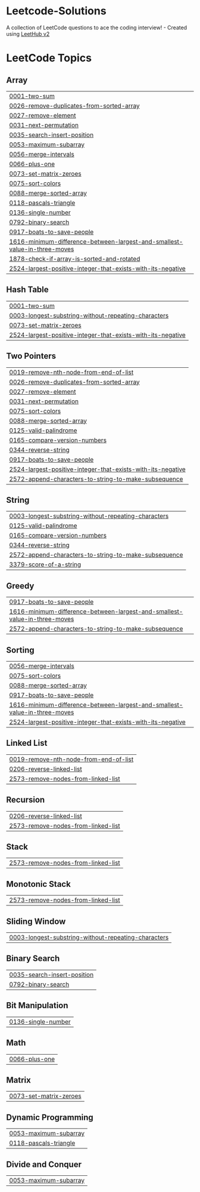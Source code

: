 # Leetcode-Solutions
A collection of LeetCode questions to ace the coding interview! - Created using [LeetHub v2](https://github.com/arunbhardwaj/LeetHub-2.0)

<!---LeetCode Topics Start-->
# LeetCode Topics
## Array
|  |
| ------- |
| [0001-two-sum](https://github.com/sans-kruti-18/Leetcode-Solutions/tree/master/0001-two-sum) |
| [0026-remove-duplicates-from-sorted-array](https://github.com/sans-kruti-18/Leetcode-Solutions/tree/master/0026-remove-duplicates-from-sorted-array) |
| [0027-remove-element](https://github.com/sans-kruti-18/Leetcode-Solutions/tree/master/0027-remove-element) |
| [0031-next-permutation](https://github.com/sans-kruti-18/Leetcode-Solutions/tree/master/0031-next-permutation) |
| [0035-search-insert-position](https://github.com/sans-kruti-18/Leetcode-Solutions/tree/master/0035-search-insert-position) |
| [0053-maximum-subarray](https://github.com/sans-kruti-18/Leetcode-Solutions/tree/master/0053-maximum-subarray) |
| [0056-merge-intervals](https://github.com/sans-kruti-18/Leetcode-Solutions/tree/master/0056-merge-intervals) |
| [0066-plus-one](https://github.com/sans-kruti-18/Leetcode-Solutions/tree/master/0066-plus-one) |
| [0073-set-matrix-zeroes](https://github.com/sans-kruti-18/Leetcode-Solutions/tree/master/0073-set-matrix-zeroes) |
| [0075-sort-colors](https://github.com/sans-kruti-18/Leetcode-Solutions/tree/master/0075-sort-colors) |
| [0088-merge-sorted-array](https://github.com/sans-kruti-18/Leetcode-Solutions/tree/master/0088-merge-sorted-array) |
| [0118-pascals-triangle](https://github.com/sans-kruti-18/Leetcode-Solutions/tree/master/0118-pascals-triangle) |
| [0136-single-number](https://github.com/sans-kruti-18/Leetcode-Solutions/tree/master/0136-single-number) |
| [0792-binary-search](https://github.com/sans-kruti-18/Leetcode-Solutions/tree/master/0792-binary-search) |
| [0917-boats-to-save-people](https://github.com/sans-kruti-18/Leetcode-Solutions/tree/master/0917-boats-to-save-people) |
| [1616-minimum-difference-between-largest-and-smallest-value-in-three-moves](https://github.com/sans-kruti-18/Leetcode-Solutions/tree/master/1616-minimum-difference-between-largest-and-smallest-value-in-three-moves) |
| [1878-check-if-array-is-sorted-and-rotated](https://github.com/sans-kruti-18/Leetcode-Solutions/tree/master/1878-check-if-array-is-sorted-and-rotated) |
| [2524-largest-positive-integer-that-exists-with-its-negative](https://github.com/sans-kruti-18/Leetcode-Solutions/tree/master/2524-largest-positive-integer-that-exists-with-its-negative) |
## Hash Table
|  |
| ------- |
| [0001-two-sum](https://github.com/sans-kruti-18/Leetcode-Solutions/tree/master/0001-two-sum) |
| [0003-longest-substring-without-repeating-characters](https://github.com/sans-kruti-18/Leetcode-Solutions/tree/master/0003-longest-substring-without-repeating-characters) |
| [0073-set-matrix-zeroes](https://github.com/sans-kruti-18/Leetcode-Solutions/tree/master/0073-set-matrix-zeroes) |
| [2524-largest-positive-integer-that-exists-with-its-negative](https://github.com/sans-kruti-18/Leetcode-Solutions/tree/master/2524-largest-positive-integer-that-exists-with-its-negative) |
## Two Pointers
|  |
| ------- |
| [0019-remove-nth-node-from-end-of-list](https://github.com/sans-kruti-18/Leetcode-Solutions/tree/master/0019-remove-nth-node-from-end-of-list) |
| [0026-remove-duplicates-from-sorted-array](https://github.com/sans-kruti-18/Leetcode-Solutions/tree/master/0026-remove-duplicates-from-sorted-array) |
| [0027-remove-element](https://github.com/sans-kruti-18/Leetcode-Solutions/tree/master/0027-remove-element) |
| [0031-next-permutation](https://github.com/sans-kruti-18/Leetcode-Solutions/tree/master/0031-next-permutation) |
| [0075-sort-colors](https://github.com/sans-kruti-18/Leetcode-Solutions/tree/master/0075-sort-colors) |
| [0088-merge-sorted-array](https://github.com/sans-kruti-18/Leetcode-Solutions/tree/master/0088-merge-sorted-array) |
| [0125-valid-palindrome](https://github.com/sans-kruti-18/Leetcode-Solutions/tree/master/0125-valid-palindrome) |
| [0165-compare-version-numbers](https://github.com/sans-kruti-18/Leetcode-Solutions/tree/master/0165-compare-version-numbers) |
| [0344-reverse-string](https://github.com/sans-kruti-18/Leetcode-Solutions/tree/master/0344-reverse-string) |
| [0917-boats-to-save-people](https://github.com/sans-kruti-18/Leetcode-Solutions/tree/master/0917-boats-to-save-people) |
| [2524-largest-positive-integer-that-exists-with-its-negative](https://github.com/sans-kruti-18/Leetcode-Solutions/tree/master/2524-largest-positive-integer-that-exists-with-its-negative) |
| [2572-append-characters-to-string-to-make-subsequence](https://github.com/sans-kruti-18/Leetcode-Solutions/tree/master/2572-append-characters-to-string-to-make-subsequence) |
## String
|  |
| ------- |
| [0003-longest-substring-without-repeating-characters](https://github.com/sans-kruti-18/Leetcode-Solutions/tree/master/0003-longest-substring-without-repeating-characters) |
| [0125-valid-palindrome](https://github.com/sans-kruti-18/Leetcode-Solutions/tree/master/0125-valid-palindrome) |
| [0165-compare-version-numbers](https://github.com/sans-kruti-18/Leetcode-Solutions/tree/master/0165-compare-version-numbers) |
| [0344-reverse-string](https://github.com/sans-kruti-18/Leetcode-Solutions/tree/master/0344-reverse-string) |
| [2572-append-characters-to-string-to-make-subsequence](https://github.com/sans-kruti-18/Leetcode-Solutions/tree/master/2572-append-characters-to-string-to-make-subsequence) |
| [3379-score-of-a-string](https://github.com/sans-kruti-18/Leetcode-Solutions/tree/master/3379-score-of-a-string) |
## Greedy
|  |
| ------- |
| [0917-boats-to-save-people](https://github.com/sans-kruti-18/Leetcode-Solutions/tree/master/0917-boats-to-save-people) |
| [1616-minimum-difference-between-largest-and-smallest-value-in-three-moves](https://github.com/sans-kruti-18/Leetcode-Solutions/tree/master/1616-minimum-difference-between-largest-and-smallest-value-in-three-moves) |
| [2572-append-characters-to-string-to-make-subsequence](https://github.com/sans-kruti-18/Leetcode-Solutions/tree/master/2572-append-characters-to-string-to-make-subsequence) |
## Sorting
|  |
| ------- |
| [0056-merge-intervals](https://github.com/sans-kruti-18/Leetcode-Solutions/tree/master/0056-merge-intervals) |
| [0075-sort-colors](https://github.com/sans-kruti-18/Leetcode-Solutions/tree/master/0075-sort-colors) |
| [0088-merge-sorted-array](https://github.com/sans-kruti-18/Leetcode-Solutions/tree/master/0088-merge-sorted-array) |
| [0917-boats-to-save-people](https://github.com/sans-kruti-18/Leetcode-Solutions/tree/master/0917-boats-to-save-people) |
| [1616-minimum-difference-between-largest-and-smallest-value-in-three-moves](https://github.com/sans-kruti-18/Leetcode-Solutions/tree/master/1616-minimum-difference-between-largest-and-smallest-value-in-three-moves) |
| [2524-largest-positive-integer-that-exists-with-its-negative](https://github.com/sans-kruti-18/Leetcode-Solutions/tree/master/2524-largest-positive-integer-that-exists-with-its-negative) |
## Linked List
|  |
| ------- |
| [0019-remove-nth-node-from-end-of-list](https://github.com/sans-kruti-18/Leetcode-Solutions/tree/master/0019-remove-nth-node-from-end-of-list) |
| [0206-reverse-linked-list](https://github.com/sans-kruti-18/Leetcode-Solutions/tree/master/0206-reverse-linked-list) |
| [2573-remove-nodes-from-linked-list](https://github.com/sans-kruti-18/Leetcode-Solutions/tree/master/2573-remove-nodes-from-linked-list) |
## Recursion
|  |
| ------- |
| [0206-reverse-linked-list](https://github.com/sans-kruti-18/Leetcode-Solutions/tree/master/0206-reverse-linked-list) |
| [2573-remove-nodes-from-linked-list](https://github.com/sans-kruti-18/Leetcode-Solutions/tree/master/2573-remove-nodes-from-linked-list) |
## Stack
|  |
| ------- |
| [2573-remove-nodes-from-linked-list](https://github.com/sans-kruti-18/Leetcode-Solutions/tree/master/2573-remove-nodes-from-linked-list) |
## Monotonic Stack
|  |
| ------- |
| [2573-remove-nodes-from-linked-list](https://github.com/sans-kruti-18/Leetcode-Solutions/tree/master/2573-remove-nodes-from-linked-list) |
## Sliding Window
|  |
| ------- |
| [0003-longest-substring-without-repeating-characters](https://github.com/sans-kruti-18/Leetcode-Solutions/tree/master/0003-longest-substring-without-repeating-characters) |
## Binary Search
|  |
| ------- |
| [0035-search-insert-position](https://github.com/sans-kruti-18/Leetcode-Solutions/tree/master/0035-search-insert-position) |
| [0792-binary-search](https://github.com/sans-kruti-18/Leetcode-Solutions/tree/master/0792-binary-search) |
## Bit Manipulation
|  |
| ------- |
| [0136-single-number](https://github.com/sans-kruti-18/Leetcode-Solutions/tree/master/0136-single-number) |
## Math
|  |
| ------- |
| [0066-plus-one](https://github.com/sans-kruti-18/Leetcode-Solutions/tree/master/0066-plus-one) |
## Matrix
|  |
| ------- |
| [0073-set-matrix-zeroes](https://github.com/sans-kruti-18/Leetcode-Solutions/tree/master/0073-set-matrix-zeroes) |
## Dynamic Programming
|  |
| ------- |
| [0053-maximum-subarray](https://github.com/sans-kruti-18/Leetcode-Solutions/tree/master/0053-maximum-subarray) |
| [0118-pascals-triangle](https://github.com/sans-kruti-18/Leetcode-Solutions/tree/master/0118-pascals-triangle) |
## Divide and Conquer
|  |
| ------- |
| [0053-maximum-subarray](https://github.com/sans-kruti-18/Leetcode-Solutions/tree/master/0053-maximum-subarray) |
<!---LeetCode Topics End-->